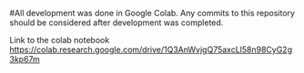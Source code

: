 #All development was done in Google Colab. Any commits to this repository should be considered after development was completed.  

Link to the colab notebook https://colab.research.google.com/drive/1Q3AnWvjgQ75axcLl58n98CyG2g3kp67m
